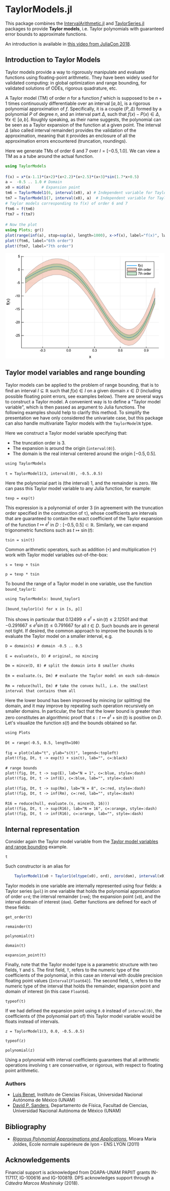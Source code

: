 # TaylorModels.jl

This package combines the [IntervalArithmetic.jl](https://github.com/JuliaIntervals/IntervalArithmetic.jl) and
[TaylorSeries.jl](https://github.com/JuliaDiff/TaylorSeries.jl) packages to provide
**Taylor models**, i.e. Taylor polynomials with guaranteed error bounds to approximate functions.

An introduction is available in [this video from JuliaCon 2018](https://www.youtube.com/watch?v=o1h7BUW04NI).

## Introduction to Taylor Models

Taylor models provide a way to rigorously manipulate and evaluate functions using floating-point arithmetic. They have been widely used for validated computing: in global optimization and range bounding, for validated solutions of ODEs, rigorous quadrature, etc.

A Taylor model (TM) of order $n$ for a function $f$ which is supposed to be $n + 1$ times continuously differentiable over an interval $[a,b]$, is a rigorous polynomial approximation of $f$. Specifically, it is a couple $(P, \Delta)$ formed by a polynomial $P$ of degree $n$, and an interval part $\Delta$, such that $f(x) − P(x) \in \Delta$, $\forall x ∈ [a,b]$. Roughly speaking, as their name suggests, the polynomial can be seen as a Taylor expansion of the function at a given point. The interval $\Delta$ (also called interval remainder) provides the validation of the approximation, meaning that it provides an enclosure of all the approximation errors encountered (truncation, roundings).

Here we generate TMs of order 6 and 7 over $I = [-0.5,1.0]$. We can view a TM as a a tube around the actual function.

```julia
using TaylorModels

f(x) = x*(x-1.1)*(x+2)*(x+2.2)*(x+2.5)*(x+3)*sin(1.7*x+0.5)
a =  -0.5 .. 1.0 # Domain
x0 = mid(a)     # Expansion point
tm6 = TaylorModel1(6, interval(x0), a) # Independent variable for Taylor models, order 6
tm7 = TaylorModel1(7, interval(x0), a)  # Independent variable for Taylor models, order 7
# Taylor models corresponding to f(x) of order 6 and 7
ftm6 = f(tm6)
ftm7 = f(tm7)

# Now the plot
using Plots; gr()
plot(range(inf(a), stop=sup(a), length=1000), x->f(x), label="f(x)", lw=2, xaxis="x", yaxis="f(x)")
plot!(ftm6, label="6th order")
plot!(ftm7, label="7th order")
```
![intro_plot](./assets/intro_plot.png)

## Taylor model variables and range bounding

Taylor models can be applied to the problem of range bounding, that is to find an
interval $I \subseteq \mathbb{R}$ such that $f(x) \in I$ on a given domain $x \in D$
(including possible floating point errors, see examples below). There are several ways
to construct a Taylor model. A convenient way is to define a "Taylor model variable",
which is then passed as argument to Julia functions. The following examples should help
to clarify this method. To simplify the presentation we have only considered the univariate case,
but this package can also handle multivariate Taylor models with the `TaylorModelN` type.

Here we construct a Taylor model variable specifying that:

- The truncation order is 3.
- The expansion is around the origin (`interval(0)`).
- The domain is the real interval centered around the origin $[-0.5, 0.5]$.

```@example range_bound_1d
using TaylorModels

t = TaylorModel1(3, interval(0), -0.5..0.5)
```
Here the polynomial part is (the interval) $1$, and the remainder is zero.
We can pass this Taylor model variable to any Julia function, for example:

```@example range_bound_1d
texp = exp(t)
```

This expression is a polynomial of order 3 (in agreement with the truncation order
specified in the construction of `t`), whose coefficients are intervals that are
guaranteed to contain the exact coefficient of the Taylor expansion of the function
$t \mapsto e^t$ in $D : [-0.5, 0.5] \subset \mathbb{R}$. Similarly, we can expand
trigonometric functions such as $t \mapsto \sin(t)$:

```@example range_bound_1d
tsin = sin(t)
```

Common arithmetic operators, such as addition (`+`) and multiplication (`*`) work
with Taylor model variables out-of-the-box:

```@example range_bound_1d
s = texp + tsin
```

```@example range_bound_1d
p = texp * tsin
```

To bound the range of a Taylor model in one variable, use the function `bound_taylor1`:

```@example range_bound_1d
using TaylorModels: bound_taylor1

[bound_taylor1(x) for x in [s, p]]
```

This shows in particular that $0.12499 \leq e^t + \sin(t) \leq 2.12501$ and that
$-0.291667 \leq e^t \sin(t) \leq 0.791667$ for all $t \in D$. Such bounds are in general not tight.
If desired, the common approach to improve the bounds is to evaluate the Taylor model
on a smaller interval, e.g.

```@example range_bound_1d
D = domain(s) # domain -0.5 .. 0.5

E = evaluate(s, D) # original, no mincing
```

```@example range_bound_1d
Dm = mince(D, 8) # split the domain into 8 smaller chunks

Em = evaluate.(s, Dm) # evaluate the Taylor model on each sub-domain

Rm = reduce(hull, Em) # take the convex hull, i.e. the smallest interval that contains them all
```

Here the lower bound has been improved by mincing (or splitting) the domain, and it
may improve by repeating such operation recursively on smaller domains.
In particular, the fact that the lower bound is greater than zero constitutes an
algorithmic proof that $s : t \mapsto e^t + \sin(t)$ is positive on $D$.
Let's visualize the function $s(t)$ and the bounds obtained so far.

```@example range_bound_1d
using Plots

Dt = range(-0.5, 0.5, length=100)

fig = plot(xlab="t", ylab="s(t)", legend=:topleft)
plot!(fig, Dt, t -> exp(t) + sin(t), lab="", c=:black)

# range bounds
plot!(fig, Dt, t -> sup(E), lab="N = 1", c=:blue, style=:dash)
plot!(fig, Dt, t -> inf(E), c=:blue, lab="", style=:dash)

plot!(fig, Dt, t -> sup(Rm), lab="N = 8", c=:red, style=:dash)
plot!(fig, Dt, t -> inf(Rm), c=:red, lab="", style=:dash)

R16 = reduce(hull, evaluate.(s, mince(D, 16)))
plot!(fig, Dt, t -> sup(R16), lab="N = 16", c=:orange, style=:dash)
plot!(fig, Dt, t -> inf(R16), c=:orange, lab="", style=:dash)
```

## Internal representation

Consider again the Taylor model variable from the [Taylor model variables and range bounding](@ref) example.

```@example range_bound_1d
t
```

Such constructor is an alias for

```julia
    TaylorModel1(x0 + Taylor1(eltype(x0), ord), zero(dom), interval(x0), dom)
```

Taylor models in one variable are internally represented using four fields: a Taylor
series (`pol`) in one variable that holds the polynomial approximation of order `ord`;
the interval remainder (`rem`); the expansion point (`x0`), and the interval domain of
interest (`dom`). Getter functions are defined for each of these fields:

```@example range_bound_1d
get_order(t)
```

```@example range_bound_1d
remainder(t)
```

```@example range_bound_1d
polynomial(t)
```

```@example range_bound_1d
domain(t)
```

```@example range_bound_1d
expansion_point(t)
```

Finally, note that the Taylor model type is a parametric structure with two fields,
`T` and `S`. The first field, `T`, refers to the numeric type of the coefficients of
the polynomial, in this case an interval with double precision floating point values
(`Interval{Float64}`). The second field, `S`, refers to the numeric type of the interval
that holds the remainder, expansion point and domain of interest (in this case `Float64`).

```@example range_bound_1d
typeof(t)
```

If we had defined the expansion point using `0.0` instead of `interval(0)`, the
coefficients of (the polynomial part of) this Taylor model variable would be floats instead of intervals.

```@example range_bound_1d
z = TaylorModel1(3, 0.0, -0.5..0.5)
```

```@example range_bound_1d
typeof(z)
```

```@example range_bound_1d
polynomial(z)
```

Using a polynomial with interval coefficients guarantees that all arithmetic
operations involving `t` are conservative, or rigorous, with respect to floating
point arithmetic.

### Authors
- [Luis Benet](http://www.cicc.unam.mx/~benet/), Instituto de Ciencias Físicas, Universidad Nacional Autónoma de México (UNAM)
- [David P. Sanders](http://sistemas.fciencias.unam.mx/~dsanders), Departamento de Física, Facultad de Ciencias, Universidad Nacional Autónoma de México (UNAM)

## Bibliography
- [*Rigorous Polynomial Approximations and Applications*](https://tel.archives-ouvertes.fr/tel-00657843), Mioara Maria Joldes, Ecole normale supérieure de lyon - ENS LYON (2011)

## Acknowledgements ##

Financial support is acknowledged from DGAPA-UNAM PAPIIT grants IN-117117, IG-100616 and IG-100819. DPS acknowledges support through a *Cátedra Marcos Moshinsky* (2018).
